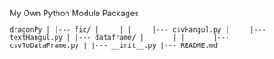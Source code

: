 My Own Python Module Packages

`
dragonPy
	|
	|--- fio/
	|	  |
	|	  |--- csvHangul.py
	|	  |--- textHangul.py
	|
	|--- dataframe/
	|		|
	|		|--- csvToDataFrame.py
	|
	|--- __init__.py
	|--- README.md
`
